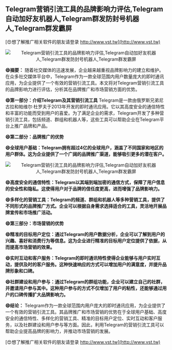 ## **Telegram营销引流工具的品牌影响力评估,Telegram自动加好友机器人,Telegram群发防封号机器人,Telegram群发霸屏**

[😍想了解推广相关软件的朋友请登录 http://www.vst.tw](http://www.vst.tw)

 <center><img src="https://vst.tw/MP4/tuiguang/png/5.png" alt="Telegram营销引流工具的品牌影响力评估,Telegram自动加好友机器人,Telegram群发防封号机器人,Telegram群发霸屏"></center>

**😄摘要：**
随着社交媒体的迅速发展，企业越来越重视品牌影响力的建立和维护。在众多社交媒体平台中，Telegram作为一款全球范围内用户数量庞大的即时通讯应用，为企业提供了一个有效的营销引流工具。本文将对Telegram营销引流工具的品牌影响力进行评估，分析其在品牌推广和市场营销方面的优势。

**😄第一部分：介绍Telegram及其营销引流工具**
Telegram是一款由俄罗斯兄弟尼古拉和帕维尔·杜罗夫于2013年开发的即时通讯应用。它以其高度安全的通信特性和丰富的功能而受到用户的喜爱。为了满足企业的需求，Telegram开发了多种营销引流工具，包括频道、群组和机器人等，这些工具可以帮助企业在Telegram平台上推广品牌和产品。

**😄第二部分：品牌推广的优势**

**😄全球用户基础：Telegram拥有超过4亿的全球用户，涵盖了不同国家和地区的用户群体。这为企业提供了一个广阔的品牌推广渠道，能够吸引更多的潜在客户。**

 <center><img src="https://vst.tw/MP4/tuiguang/png/1.png" alt="Telegram营销引流工具的品牌影响力评估,Telegram自动加好友机器人,Telegram群发防封号机器人,Telegram群发霸屏"></center>

**😄高度安全的通信特性：Telegram以其端到端加密的通信方式，保障了用户信息的安全性和隐私。这使得用户对于品牌的信任度更高，进而增强了品牌影响力。**

**😄多样化的营销工具：Telegram的频道、群组和机器人等多种营销工具，提供了不同形式的品牌推广方式。企业可以根据自身需求选择适合的工具，灵活地开展品牌宣传和市场推广活动。**

**😄第三部分：市场营销的优势**

**😄精准的目标用户定位：通过Telegram的用户数据分析，企业可以了解到用户的兴趣、喜好和消费行为等信息。这为企业进行精准的目标用户定位提供了依据，从而提高市场营销的效果。**

**😄实时互动和客户服务：Telegram的即时通讯特性使得企业能够与用户实时互动，提供及时的客户服务。这种快速响应的方式可以增加用户的满意度，并提升品牌形象和口碑。**

**😄社群建设和用户参与：通过Telegram的群组功能，企业可以建立自己的社群，并邀请用户参与其中。这种用户参与的方式不仅增加了用户的粘性，还能够通过用户的口碑传播扩大品牌影响力。**

**😄结论：**
Telegram作为一款全球范围内用户庞大的即时通讯应用，为企业提供了一个有效的营销引流工具。其品牌推广和市场营销的优势在于全球用户基础、高度安全的通信特性、多样化的营销工具、精准的目标用户定位、实时互动和客户服务，以及社群建设和用户参与等方面。因此，利用Telegram的营销引流工具可以帮助企业提高品牌的影响力，并推动市场营销的发展。

[😍想了解推广相关软件的朋友请登录 http://www.vst.tw](http://www.vst.tw)



